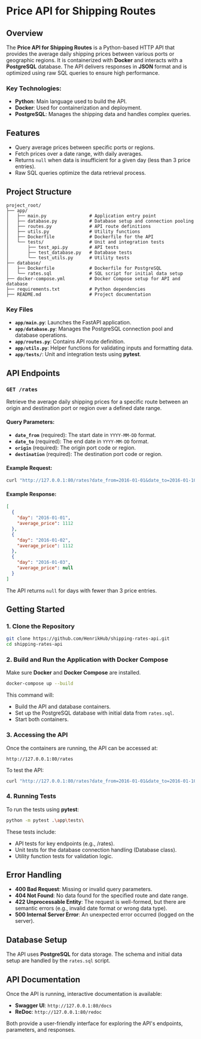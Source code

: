 
# Price API for Shipping Routes

## Overview

The **Price API for Shipping Routes** is a Python-based HTTP API that provides the average daily shipping prices between various ports or geographic regions. It is containerized with **Docker** and interacts with a **PostgreSQL** database. The API delivers responses in **JSON** format and is optimized using raw SQL queries to ensure high performance.

### Key Technologies:
- **Python**: Main language used to build the API.
- **Docker**: Used for containerization and deployment.
- **PostgreSQL**: Manages the shipping data and handles complex queries.

## Features

- Query average prices between specific ports or regions.
- Fetch prices over a date range, with daily averages.
- Returns `null` when data is insufficient for a given day (less than 3 price entries).
- Raw SQL queries optimize the data retrieval process.

## Project Structure

```
project_root/
├── app/
│   ├── main.py                # Application entry point
│   ├── database.py            # Database setup and connection pooling
│   ├── routes.py              # API route definitions
│   ├── utils.py               # Utility functions
│   ├── Dockerfile             # Dockerfile for the API
│   └── tests/                 # Unit and integration tests
│       ├── test_api.py        # API tests
│       ├── test_database.py   # Database tests
│       └── test_utils.py      # Utility tests
├── database/                  
│   ├── Dockerfile             # Dockerfile for PostgreSQL
│   └── rates.sql              # SQL script for initial data setup
├── docker-compose.yml         # Docker Compose setup for API and database
├── requirements.txt           # Python dependencies
├── README.md                  # Project documentation
```

### Key Files
- **`app/main.py`**: Launches the FastAPI application.
- **`app/database.py`**: Manages the PostgreSQL connection pool and database operations.
- **`app/routes.py`**: Contains API route definition.
- **`app/utils.py`**: Helper functions for validating inputs and formatting data.
- **`app/tests/`**: Unit and integration tests using **pytest**.

## API Endpoints

### `GET /rates`

Retrieve the average daily shipping prices for a specific route between an origin and destination port or region over a defined date range.

#### Query Parameters:
- **`date_from`** (required): The start date in `YYYY-MM-DD` format.
- **`date_to`** (required): The end date in `YYYY-MM-DD` format.
- **`origin`** (required): The origin port code or region.
- **`destination`** (required): The destination port code or region.

#### Example Request:
```bash
curl "http://127.0.0.1:80/rates?date_from=2016-01-01&date_to=2016-01-10&origin=CNSGH&destination=north_europe_main"
```

#### Example Response:
```json
[
  {
    "day": "2016-01-01",
    "average_price": 1112
  },
  {
    "day": "2016-01-02",
    "average_price": 1112
  },
  {
    "day": "2016-01-03",
    "average_price": null
  }
]
```
The API returns `null` for days with fewer than 3 price entries.

## Getting Started

### 1. Clone the Repository
```bash
git clone https://github.com/HenrikHub/shipping-rates-api.git
cd shipping-rates-api
```

### 2. Build and Run the Application with Docker Compose

Make sure **Docker** and **Docker Compose** are installed.

```bash
docker-compose up --build
```

This command will:
- Build the API and database containers.
- Set up the PostgreSQL database with initial data from `rates.sql`.
- Start both containers.

### 3. Accessing the API

Once the containers are running, the API can be accessed at:

```
http://127.0.0.1:80/rates
```

To test the API:
```bash
curl "http://127.0.0.1:80/rates?date_from=2016-01-01&date_to=2016-01-10&origin=CNSGH&destination=north_europe_main"
```

### 4. Running Tests

To run the tests using **pytest**:
```bash
python -m pytest .\app\tests\
```

These tests include:

- API tests for key endpoints (e.g., /rates).
- Unit tests for the database connection handling (Database class).
- Utility function tests for validation logic.


## Error Handling

- **400 Bad Request**: Missing or invalid query parameters.
- **404 Not Found**: No data found for the specified route and date range.
- **422 Unprocessable Entity**: The request is well-formed, but there are semantic errors (e.g., invalid date format or wrong data type).
- **500 Internal Server Error**: An unexpected error occurred (logged on the server).


## Database Setup

The API uses **PostgreSQL** for data storage. The schema and initial data setup are handled by the `rates.sql` script.


## API Documentation

Once the API is running, interactive documentation is available:

- **Swagger UI**: `http://127.0.0.1:80/docs`
- **ReDoc**: `http://127.0.0.1:80/redoc`

Both provide a user-friendly interface for exploring the API's endpoints, parameters, and responses.
